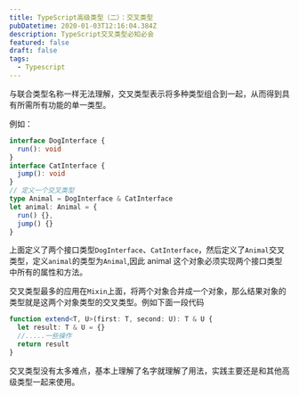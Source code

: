 ```yaml
---
title: TypeScript高级类型（二）：交叉类型
pubDatetime: 2020-01-03T12:16:04.384Z
description: TypeScript交叉类型必知必会
featured: false
draft: false
tags:
  - Typescript
---
```


与联合类型名称一样无法理解，交叉类型表示将多种类型组合到一起，从而得到具有所需所有功能的单一类型。

例如：

```ts
interface DogInterface {
  run(): void
}
interface CatInterface {
  jump(): void
}
// 定义一个交叉类型
type Animal = DogInterface & CatInterface
let animal: Animal = {
  run() {},
  jump() {}
}
```

上面定义了两个接口类型`DogInterface`、`CatInterface`，然后定义了`Animal`交叉类型，定义`animal`的类型为`Animal`,因此 animal 这个对象必须实现两个接口类型中所有的属性和方法。

交叉类型最多的应用在`Mixin`上面，将两个对象合并成一个对象，那么结果对象的类型就是这两个对象类型的交叉类型。例如下面一段代码

```ts
function extend<T, U>(first: T, second: U): T & U {
  let result: T & U = {}
  //.....一些操作
  return result
}
```

交叉类型没有太多难点，基本上理解了名字就理解了用法，实践主要还是和其他高级类型一起来使用。
